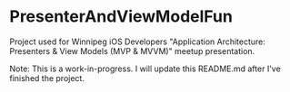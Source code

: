 # PresenterAndViewModelFun
Project used for Winnipeg iOS Developers "Application Architecture: Presenters & View Models (MVP & MVVM)" meetup presentation.

Note: This is a work-in-progress. I will update this README.md after I've finished the project.
